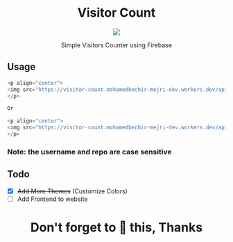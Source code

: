 <h1 align='center'>Visitor Count</h1>

<p align="center">
<img src="https://visitor-count.mohamedbechir-mejri-dev.workers.dev/api/MohamedBechirMejri/visitor-count" />
</p>

<p align='center'>Simple Visitors Counter using Firebase</p>

## Usage

```javascript
<p align="center">
<img src="https://visitor-count.mohamedbechir-mejri-dev.workers.dev/api/Github_Username?hexColor=ee4488" />
</p>

Or

<p align="center">
<img src="https://visitor-count.mohamedbechir-mejri-dev.workers.dev/api/Github_Username/Repo?hexColor=dd1166" />
</p>
```

### Note: the username and repo are case sensitive

## Todo

- [x] ~~Add More Themes~~ (Customize Colors)
- [ ] Add Frontend to website

<h1 align='center'>Don't forget to 🌟 this, Thanks</h1>
